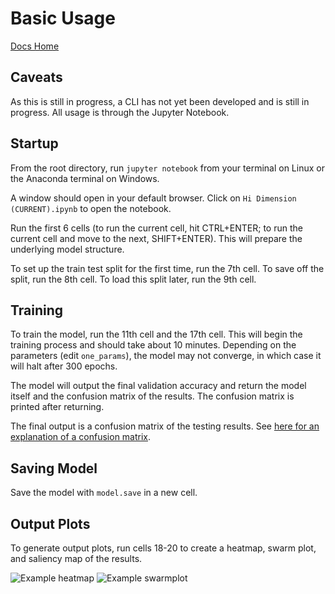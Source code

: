 # Basic Usage

[Docs Home](/docs/README.md)

## Caveats

As this is still in progress, a CLI has not yet been developed and is still in
progress. All usage is through the Jupyter Notebook.

## Startup

From the root directory, run `jupyter notebook` from your terminal on Linux or
the Anaconda terminal on Windows.

A window should open in your default browser. Click on `Hi Dimension
(CURRENT).ipynb` to open the notebook.

Run the first 6 cells (to run the current cell, hit CTRL+ENTER; to run the
current cell and move to the next, SHIFT+ENTER). This will prepare the underlying model structure.

To set up the train test split for the first time, run the 7th cell. To save off the split, run the 8th cell. To load this split later, run the 9th cell.

## Training

To train the model, run the 11th cell and the 17th cell. This will begin the training process and
should take about 10 minutes. Depending on the parameters (edit `one_params`),
the model may not converge, in which case it will halt after 300 epochs.

The model will output the final validation accuracy and return the model itself and the confusion matrix of the results. The confusion matrix is printed after returning.

The final output is a confusion matrix of the testing results. See [here for an
explanation of a confusion
matrix](https://en.wikipedia.org/wiki/Confusion_matrix).

## Saving Model

Save the model with `model.save` in a new cell.

## Output Plots

To generate output plots, run cells 18-20 to
create a heatmap, swarm plot, and saliency map of the results.

![Example heatmap](./heatmap-example.png)
![Example swarmplot](./swarm-example.png)


